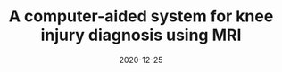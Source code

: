 ---
title: "A computer-aided system for knee injury diagnosis using MRI"
collection: talks
type: "Seminar Talk"
permalink: /talks/2020-12-25-talk-4
venue: "TMU AI meeting, Taipei Medical University"
date: 2020-12-25
location: "Taipei, Taiwan"
---
